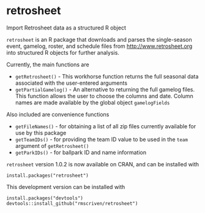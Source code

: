 # retrosheet
Import Retrosheet data as a structured R object

`retrosheet` is an R package that downloads and parses the single-season event, gamelog, roster, and schedule
files from http://www.retrosheet.org into structured R objects for further analysis.

Currently, the main functions are
 - `getRetrosheet()` - This workhorse function returns the full seasonal data associated with the user-entered 
 arguments
 - `getPartialGamelog()` - An alternative to returning the full gamelog files.  This function allows the user
 to choose the columns and date. Column names are made available by the global object `gamelogFields`
 
Also included are convenience functions 
 - `getFileNames()` - for obtaining a list of all zip files currently available for use by this package
 - `getTeamIDs()` - for providing the team ID value to be used in the `team` argument of `getRetrosheet()`
 - `getParkIDs()` - for ballpark ID and name information

`retrosheet` version 1.0.2 is now available on CRAN, and can be installed with

	install.packages("retrosheet")
	
This development version can be installed with 

	install.packages("devtools")
	devtools::install_github("rmscriven/retrosheet")
